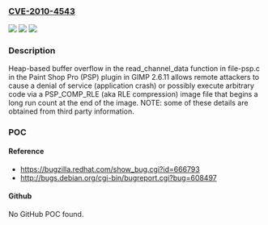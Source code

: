 ### [CVE-2010-4543](https://cve.mitre.org/cgi-bin/cvename.cgi?name=CVE-2010-4543)
![](https://img.shields.io/static/v1?label=Product&message=n%2Fa&color=blue)
![](https://img.shields.io/static/v1?label=Version&message=n%2Fa&color=blue)
![](https://img.shields.io/static/v1?label=Vulnerability&message=n%2Fa&color=brighgreen)

### Description

Heap-based buffer overflow in the read_channel_data function in file-psp.c in the Paint Shop Pro (PSP) plugin in GIMP 2.6.11 allows remote attackers to cause a denial of service (application crash) or possibly execute arbitrary code via a PSP_COMP_RLE (aka RLE compression) image file that begins a long run count at the end of the image.  NOTE: some of these details are obtained from third party information.

### POC

#### Reference
- https://bugzilla.redhat.com/show_bug.cgi?id=666793
- http://bugs.debian.org/cgi-bin/bugreport.cgi?bug=608497

#### Github
No GitHub POC found.

